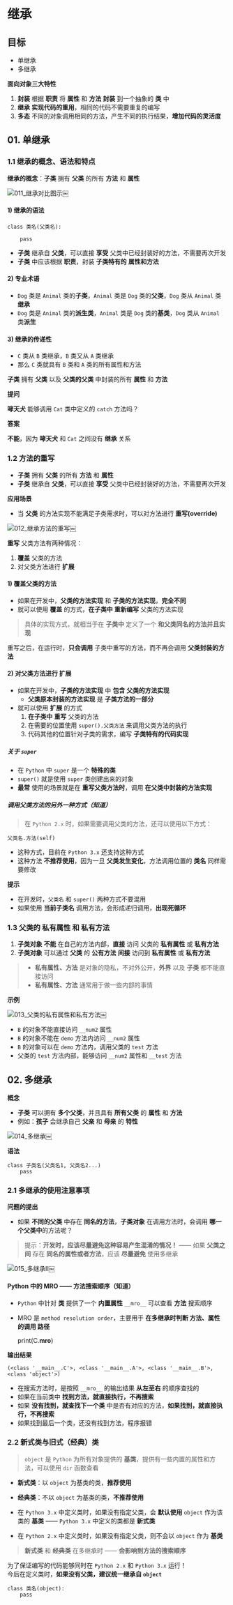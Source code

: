 继承
==

目标
--

*   单继承
*   多继承

**面向对象三大特性**

1.  **封装** 根据 **职责** 将 **属性** 和 **方法** **封装** 到一个抽象的 **类** 中
2.  **继承** **实现代码的重用**，相同的代码不需要重复的编写
3.  **多态** 不同的对象调用相同的方法，产生不同的执行结果，**增加代码的灵活度**

01\. 单继承
--------

### 1.1 继承的概念、语法和特点

**继承的概念**：**子类** 拥有 **父类** 的所有 **方法** 和 **属性**

![011_继承对比图示](media/15006307099794/011_%E7%BB%A7%E6%89%BF%E5%AF%B9%E6%AF%94%E5%9B%BE%E7%A4%BA.png)￼

#### 1) 继承的语法

    class 类名(父类名):
    
        pass

*   **子类** 继承自 **父类**，可以直接 **享受** 父类中已经封装好的方法，不需要再次开发
*   **子类** 中应该根据 **职责**，封装 **子类特有的** **属性和方法**

#### 2) 专业术语

*   `Dog` 类是 `Animal` 类的**子类**，`Animal` 类是 `Dog` 类的**父类**，`Dog` 类从 `Animal` 类**继承**
*   `Dog` 类是 `Animal` 类的**派生类**，`Animal` 类是 `Dog` 类的**基类**，`Dog` 类从 `Animal` 类**派生**

#### 3) 继承的传递性

*   `C` 类从 `B` 类继承，`B` 类又从 `A` 类继承
*   那么 `C` 类就具有 `B` 类和 `A` 类的所有属性和方法

**子类** 拥有 **父类** 以及 **父类的父类** 中封装的所有 **属性** 和 **方法**

**提问**

**哮天犬** 能够调用 `Cat` 类中定义的 `catch` 方法吗？

**答案**

**不能**，因为 **哮天犬** 和 `Cat` 之间没有 **继承** 关系

### 1.2 方法的重写

*   **子类** 拥有 **父类** 的所有 **方法** 和 **属性**
*   **子类** 继承自 **父类**，可以直接 **享受** 父类中已经封装好的方法，不需要再次开发

**应用场景**

*   当 **父类** 的方法实现不能满足子类需求时，可以对方法进行 **重写(override)**

![012_继承方法的重写](media/15006307099794/012_%E7%BB%A7%E6%89%BF%E6%96%B9%E6%B3%95%E7%9A%84%E9%87%8D%E5%86%99.png)￼

**重写** 父类方法有两种情况：

1.  **覆盖** 父类的方法
2.  对父类方法进行 **扩展**

#### 1) 覆盖父类的方法

*   如果在开发中，**父类的方法实现** 和 **子类的方法实现**，**完全不同**
*   就可以使用 **覆盖** 的方式，**在子类中** **重新编写** 父类的方法实现

> 具体的实现方式，就相当于在 **子类中** 定义了一个 **和父类同名的方法并且实现**

重写之后，在运行时，**只会调用** 子类中重写的方法，而不再会调用 **父类封装的方法**

#### 2) 对父类方法进行 **扩展**

*   如果在开发中，**子类的方法实现** 中 **包含** **父类的方法实现**
    *   **父类原本封装的方法实现** 是 **子类方法的一部分**
*   就可以使用 **扩展** 的方式
    1.  **在子类中** **重写** 父类的方法
    2.  在需要的位置使用 `super().父类方法` 来调用父类方法的执行
    3.  代码其他的位置针对子类的需求，编写 **子类特有的代码实现**

##### 关于 `super`

*   在 `Python` 中 `super` 是一个 **特殊的类**
*   `super()` 就是使用 `super` 类创建出来的对象
*   **最常** 使用的场景就是在 **重写父类方法时**，调用 **在父类中封装的方法实现**

##### 调用父类方法的另外一种方式（知道）

> 在 `Python 2.x` 时，如果需要调用父类的方法，还可以使用以下方式：

    父类名.方法(self)

*   这种方式，目前在 `Python 3.x` 还支持这种方式
*   这种方法 **不推荐使用**，因为一旦 **父类发生变化**，方法调用位置的 **类名** 同样需要修改

**提示**

*   在开发时，`父类名` 和 `super()` 两种方式不要混用
*   如果使用 **当前子类名** 调用方法，会形成递归调用，**出现死循环**

### 1.3 父类的 私有属性 和 私有方法

1.  **子类对象** **不能** 在自己的方法内部，**直接** 访问 父类的 **私有属性** 或 **私有方法**
2.  **子类对象** 可以通过 **父类** 的 **公有方法** **间接** 访问到 **私有属性** 或 **私有方法**

> *   **私有属性、方法** 是对象的隐私，不对外公开，**外界** 以及 **子类** 都不能直接访问
> *   **私有属性、方法** 通常用于做一些内部的事情

**示例**

![013_父类的私有属性和私有方法](media/15006307099794/013_%E7%88%B6%E7%B1%BB%E7%9A%84%E7%A7%81%E6%9C%89%E5%B1%9E%E6%80%A7%E5%92%8C%E7%A7%81%E6%9C%89%E6%96%B9%E6%B3%95.png)￼

*   `B` 的对象不能直接访问 `__num2` 属性
*   `B` 的对象不能在 `demo` 方法内访问 `__num2` 属性
*   `B` 的对象可以在 `demo` 方法内，调用父类的 `test` 方法
*   父类的 `test` 方法内部，能够访问 `__num2` 属性和 `__test` 方法

02\. 多继承
--------

**概念**

*   **子类** 可以拥有 **多个父类**，并且具有 **所有父类** 的 **属性** 和 **方法**
*   例如：**孩子** 会继承自己 **父亲** 和 **母亲** 的 **特性**

![014_多继承](media/15006307099794/014_%E5%A4%9A%E7%BB%A7%E6%89%BF.png)￼

**语法**

    class 子类名(父类名1, 父类名2...)
        pass

### 2.1 多继承的使用注意事项

**问题的提出**

*   如果 **不同的父类** 中存在 **同名的方法**，**子类对象** 在调用方法时，会调用 **哪一个父类中**的方法呢？

> 提示：**开发时，应该尽量避免这种容易产生混淆的情况！** —— 如果 **父类之间** 存在 **同名的属性或者方法**，应该 **尽量避免** 使用多继承

![015_多继承II](media/15006307099794/015_%E5%A4%9A%E7%BB%A7%E6%89%BFII.png)￼

#### Python 中的 MRO —— 方法搜索顺序（知道）

* `Python` 中针对 **类** 提供了一个 **内置属性** `__mro__` 可以查看 **方法** 搜索顺序
* MRO 是 `method resolution order`，主要用于 **在多继承时判断 方法、属性 的调用 路径**

    print(C.__mro__)


**输出结果**

    (<class '__main__.C'>, <class '__main__.A'>, <class '__main__.B'>, <class 'object'>)

*   在搜索方法时，是按照 `__mro__` 的输出结果 **从左至右** 的顺序查找的
*   如果在当前类中 **找到方法，就直接执行，不再搜索**
*   如果 **没有找到，就查找下一个类** 中是否有对应的方法，**如果找到，就直接执行，不再搜索**
*   如果找到最后一个类，还没有找到方法，程序报错

### 2.2 新式类与旧式（经典）类

> `object` 是 `Python` 为所有对象提供的 **基类**，提供有一些内置的属性和方法，可以使用 `dir` 函数查看

*   **新式类**：以 `object` 为基类的类，**推荐使用**
*   **经典类**：不以 `object` 为基类的类，**不推荐使用**

*   在 `Python 3.x` 中定义类时，如果没有指定父类，会 **默认使用** `object` 作为该类的 **基类** —— `Python 3.x` 中定义的类都是 **新式类**

*   在 `Python 2.x` 中定义类时，如果没有指定父类，则不会以 `object` 作为 **基类**


> **新式类** 和 **经典类** 在多继承时 —— **会影响到方法的搜索顺序**

为了保证编写的代码能够同时在 `Python 2.x` 和 `Python 3.x` 运行！  
今后在定义类时，**如果没有父类，建议统一继承自 `object`**

    class 类名(object):
        pass